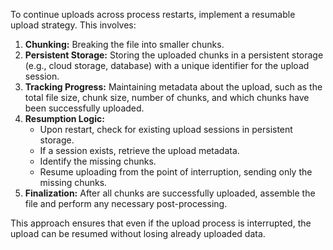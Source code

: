 To continue uploads across process restarts, implement a resumable upload strategy. This involves:

1.  **Chunking:** Breaking the file into smaller chunks.
2.  **Persistent Storage:** Storing the uploaded chunks in a persistent storage (e.g., cloud storage, database) with a unique identifier for the upload session.
3.  **Tracking Progress:** Maintaining metadata about the upload, such as the total file size, chunk size, number of chunks, and which chunks have been successfully uploaded.
4.  **Resumption Logic:**
    *   Upon restart, check for existing upload sessions in persistent storage.
    *   If a session exists, retrieve the upload metadata.
    *   Identify the missing chunks.
    *   Resume uploading from the point of interruption, sending only the missing chunks.
5.  **Finalization:** After all chunks are successfully uploaded, assemble the file and perform any necessary post-processing.

This approach ensures that even if the upload process is interrupted, the upload can be resumed without losing already uploaded data.